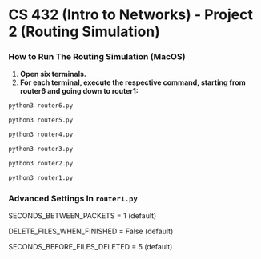 # CS 432 (Intro to Networks) - Project 2 (Routing Simulation)

### How to Run The Routing Simulation (MacOS)
1. **Open six terminals.**
2. **For each terminal, execute the respective command, starting from router6 and going down to router1:**

```bash
python3 router6.py
```
```bash
python3 router5.py
```
```bash
python3 router4.py
```
```bash
python3 router3.py
```
```bash
python3 router2.py
```
```bash
python3 router1.py
```
### Advanced Settings In `router1.py`

SECONDS_BETWEEN_PACKETS = 1 (default)

DELETE_FILES_WHEN_FINISHED = False (default)

SECONDS_BEFORE_FILES_DELETED = 5 (default)
